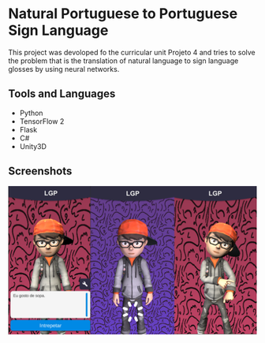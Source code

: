 # Natural Portuguese to Portuguese Sign Language

This project was devoloped fo the curricular unit Projeto 4 and tries to solve the problem that is the translation of natural language to sign language glosses by using neural networks.

## Tools and Languages
* Python
* TensorFlow 2
* Flask
* C#
* Unity3D

## Screenshots
![s1](https://raw.githubusercontent.com/palexandrefernandes/P4-PT2LGP/master/images/s1.png)
